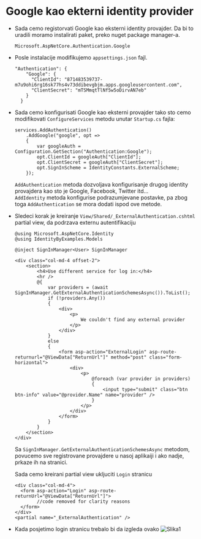 # Google kao ekterni identity provider

* Sada cemo registorvati Google kao eksterni identity provajder. Da bi to uradili moramo instalirati paket, preko nuget package manager-a.
  ```
  Microsoft.AspNetCore.Authentication.Google
  ```

* Posle instalacije modifikujemo ```appsettings.json``` fajl.
  ```
  "Authentication": {
      "Google": {
        "ClientId": "871483539737-m7u9ohi6rg16sk77hs4v73ddibevgbjm.apps.googleusercontent.com",
        "ClientSecret": "mTSMmqtTlNf5w5oDirvAN7eb"
      }
    }
  ```

* Sada cemo konfigurisati Google kao eksterni provajder tako sto cemo modifikovati ```ConfigureServices``` metodu unutar ```Startup.cs``` fajla:
  ```
  services.AddAuthentication()
      .AddGoogle("google", opt =>
      {
          var googleAuth = Configuration.GetSection("Authentication:Google");
          opt.ClientId = googleAuth["ClientId"];
          opt.ClientSecret = googleAuth["ClientSecret"];
          opt.SignInScheme = IdentityConstants.ExternalScheme;
      });
  ```

  ```AddAuthentication``` metoda dozvoljava konfigurisanje drugog identity provajdera kao sto je Google, Facebook, Twitter itd...\
  ```AddIdentity``` metoda konfigurise podrazumjevane postavke, pa zbog toga ```AddAuthentication``` se mora dodati ispod ove metode.

* Sledeci korak je kreiranje ```View/Shared/_ExternalAuthentication.cshtml``` partial view, da podrzava externu autentifikaciju
  ```
  @using Microsoft.AspNetCore.Identity
  @using IdentityByExamples.Models

  @inject SignInManager<User> SignInManager

  <div class="col-md-4 offset-2">
      <section>
          <h4>Use different service for log in:</h4>
          <hr />
          @{
              var providers = (await SignInManager.GetExternalAuthenticationSchemesAsync()).ToList();
              if (!providers.Any())
              {
                  <div>
                      <p>
                          We couldn't find any external provider
                      </p>
                  </div>
              }
              else
              {
                  <form asp-action="ExternalLogin" asp-route-returnurl="@ViewData["ReturnUrl"]" method="post" class="form-horizontal">
                      <div>
                          <p>
                              @foreach (var provider in providers)
                              {
                                  <input type="submit" class="btn btn-info" value="@provider.Name" name="provider" />
                              }
                          </p>
                      </div>
                  </form>
              }
          }
      </section>
  </div>
  ```
  Sa ```SignInManager.GetExternalAuthenticationSchemesAsync``` metodom, povucemo sve registrovane provajdere u nasoj aplikaiji i ako nadje, prkaze ih na stranici.
  
  
  Sada cemo kreirani partial view ukljuciti ```Login``` stranicu
  ```
  <div class="col-md-4">
    <form asp-action="Login" asp-route-returnUrl="@ViewData["ReturnUrl"]">
          //code removed for clarity reasons  
    </form>
  </div>
  <partial name="_ExternalAuthentication" />
  ```
  
* Kada posjetimo login stranicu trebalo bi da izgleda ovako
  ![Slika1](Images/43-External-provider-view.png)

